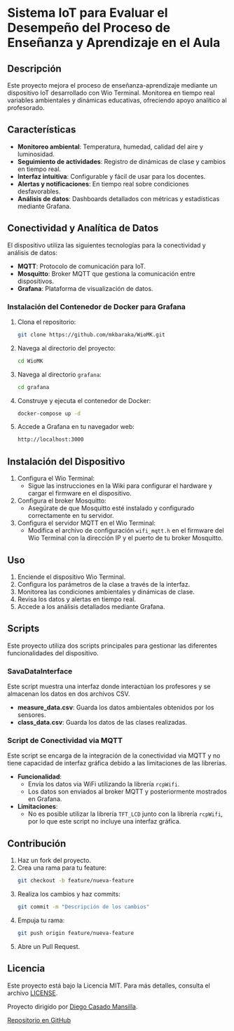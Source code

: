 # Sistema IoT para Evaluar el Desempeño del Proceso de Enseñanza y Aprendizaje en el Aula

## Descripción
Este proyecto mejora el proceso de enseñanza-aprendizaje mediante un dispositivo IoT desarrollado con Wio Terminal. Monitorea en tiempo real variables ambientales y dinámicas educativas, ofreciendo apoyo analítico al profesorado.

## Características
- **Monitoreo ambiental**: Temperatura, humedad, calidad del aire y luminosidad.
- **Seguimiento de actividades**: Registro de dinámicas de clase y cambios en tiempo real.
- **Interfaz intuitiva**: Configurable y fácil de usar para los docentes.
- **Alertas y notificaciones**: En tiempo real sobre condiciones desfavorables.
- **Análisis de datos**: Dashboards detallados con métricas y estadísticas mediante Grafana.

## Conectividad y Analítica de Datos
El dispositivo utiliza las siguientes tecnologías para la conectividad y análisis de datos:
- **MQTT**: Protocolo de comunicación para IoT.
- **Mosquitto**: Broker MQTT que gestiona la comunicación entre dispositivos.
- **Grafana**: Plataforma de visualización de datos.

### Instalación del Contenedor de Docker para Grafana
1. Clona el repositorio:
    ```sh
    git clone https://github.com/mkbaraka/WioMK.git
    ```
2. Navega al directorio del proyecto:
    ```sh
    cd WioMK
    ```
3. Navega al directorio `grafana`:
    ```sh
    cd grafana
    ```
4. Construye y ejecuta el contenedor de Docker:
    ```sh
    docker-compose up -d
    ```
5. Accede a Grafana en tu navegador web:
    ```sh
    http://localhost:3000
    ```

## Instalación del Dispositivo
1. Configura el Wio Terminal:
    - Sigue las instrucciones en la Wiki para configurar el hardware y cargar el firmware en el dispositivo.
2. Configura el broker Mosquitto:
    - Asegúrate de que Mosquitto esté instalado y configurado correctamente en tu servidor.
3. Configura el servidor MQTT en el Wio Terminal:
    - Modifica el archivo de configuración `wifi_mqtt.h` en el firmware del Wio Terminal con la dirección IP y el puerto de tu broker Mosquitto.

## Uso
1. Enciende el dispositivo Wio Terminal.
2. Configura los parámetros de la clase a través de la interfaz.
3. Monitorea las condiciones ambientales y dinámicas de clase.
4. Revisa los datos y alertas en tiempo real.
5. Accede a los análisis detallados mediante Grafana.

## Scripts
Este proyecto utiliza dos scripts principales para gestionar las diferentes funcionalidades del dispositivo.

### SavaDataInterface
Este script muestra una interfaz donde interactúan los profesores y se almacenan los datos en dos archivos CSV.

- **measure_data.csv**: Guarda los datos ambientales obtenidos por los sensores.
- **class_data.csv**: Guarda los datos de las clases realizadas.

### Script de Conectividad via MQTT
Este script se encarga de la integración de la conectividad via MQTT y no tiene capacidad de interfaz gráfica debido a las limitaciones de las librerías.

- **Funcionalidad**:
    - Envía los datos via WiFi utilizando la librería `rcpWifi`.
    - Los datos son enviados al broker MQTT y posteriormente mostrados en Grafana.
- **Limitaciones**:
    - No es posible utilizar la librería `TFT_LCD` junto con la librería `rcpWifi`, por lo que este script no incluye una interfaz gráfica.

## Contribución
1. Haz un fork del proyecto.
2. Crea una rama para tu feature:
    ```sh
    git checkout -b feature/nueva-feature
    ```
3. Realiza los cambios y haz commits:
    ```sh
    git commit -m "Descripción de los cambios"
    ```
4. Empuja tu rama:
    ```sh
    git push origin feature/nueva-feature
    ```
5. Abre un Pull Request.

## Licencia
Este proyecto está bajo la Licencia MIT. Para más detalles, consulta el archivo [LICENSE](LICENSE).

Proyecto dirigido por [Diego Casado Mansilla](https://www.deusto.es/es/inicio/somos-deusto/equipo/investigadores/1363/investigador).

[Repositorio en GitHub](https://github.com/mkbaraka/WioMK)
